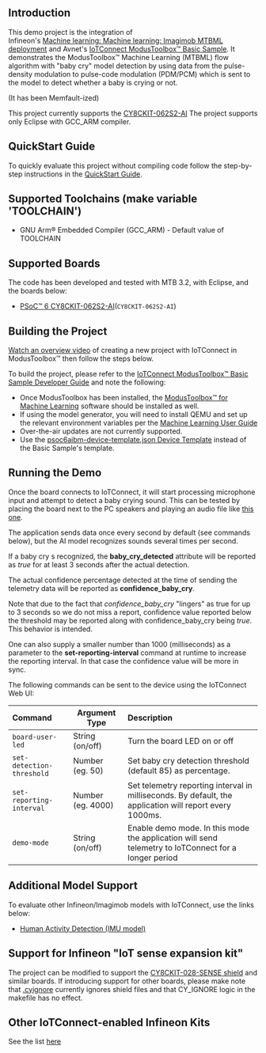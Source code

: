 ## Introduction

This demo project is the integration of  
Infineon's [Machine learning: Machine learning: Imagimob MTBML deployment](https://github.com/Infineon/mtb-example-ml-imagimob-mtbml-deploy/tree/release-v1.1.0)
and Avnet's [IoTConnect ModusToolbox&trade; Basic Sample](https://github.com/avnet-iotconnect/avnet-iotc-mtb-basic-example/tree/release-v6.0.0). It demonstrates the ModusToolbox&trade; Machine Learning (MTBML) flow algorithm with "baby cry" model detection by using data from the pulse-density modulation to pulse-code modulation (PDM/PCM) which is sent to the model to detect whether a baby is crying or not.

(It has been Memfault-ized)

This project currently supports the [CY8CKIT-062S2-AI](https://www.infineon.com/cms/en/product/evaluation-boards/cy8ckit-062s2-ai/)
The project supports only Eclipse with GCC_ARM compiler.

## QuickStart Guide

To quickly evaluate this project without compiling code follow the step-by-step instructions in the [QuickStart Guide](QUICKSTART.md).

## Supported Toolchains (make variable 'TOOLCHAIN')

* GNU Arm® Embedded Compiler (GCC_ARM) - Default value of TOOLCHAIN

## Supported Boards

The code has been developed and tested with MTB 3.2, with Eclipse, and the boards below:

- [PSoC&trade; 6 CY8CKIT-062S2-AI](https://www.infineon.com/cms/en/product/evaluation-boards/cy8ckit-062s2-ai/)(`CY8CKIT-062S2-AI`)

## Building the Project

[Watch an overview video](https://saleshosted.z13.web.core.windows.net/media/ifx/videos/IFX%20Modus%20with%20IoTConnect.mp4) of creating a new project with IoTConnect in ModusToolbox&trade; then follow the steps below.

To build the project, please refer to the 
[IoTConnect ModusToolbox&trade; Basic Sample Developer Guide](https://github.com/avnet-iotconnect/avnet-iotc-mtb-basic-example/tree/release-v7.0.1/DEVELOPER_GUIDE.md) and note the following:
- Once ModusToolbox has been installed, the [ModusToolbox&trade; for Machine Learning](https://softwaretools.infineon.com/tools/com.ifx.tb.tool.modustoolboxpackmachinelearning) software should be installed as well.
- If using the model generator, you will need to install QEMU and set up the relevant environment variables per the [Machine Learning User Guide](https://www.infineon.com/dgdl/Infineon-Infineon-ModusToolbox_Machine_Learning_User_Guide-UserManual-v02_00-EN-UserManual-v09_00-EN.pdf?fileId=8ac78c8c83cd308101840de7e95a09df)
- Over-the-air updates are not currently supported.
- Use the [psoc6aibm-device-template.json Device Template](files/psoc6aibm-device-template.json) instead of the Basic Sample's template.

## Running the Demo

Once the board connects to IoTConnect, it will start processing microphone input and attempt to detect a baby crying sound. 
This can be tested by placing the board next to the PC speakers and playing an audio file like [this one](https://www.youtube.com/watch?v=j3glwtXrj0c).

The application sends data once every second by default (see commands below), but the AI model recognizes sounds several times per second. 

If a baby cry s recognized, the **baby_cry_detected** attribute will be reported as *true* for at least 3 seconds after the actual detection.

The actual confidence percentage detected at the time of sending the telemetry data will be reported as **confidence_baby_cry**.

Note that due to the fact that *confidence_baby_cry* "lingers" as true for up to 3 seconds so we do not miss a report,
confidence value reported below the threshold may be reported along with confidence_baby_cry being *true*.
This behavior is intended.

One can also supply a smaller number than 1000 (milliseconds) as a parameter to the **set-reporting-interval** command 
at runtime to increase the reporting interval. In that case the confidence value will be more in sync.

The following commands can be sent to the device using the IoTConnect Web UI:

| Command                     | Argument Type     | Description                                                                                              |
|:----------------------------|-------------------|:---------------------------------------------------------------------------------------------------------|
| `board-user-led`            | String (on/off)   | Turn the board LED on or off                                                                             |
| `set-detection-threshold`   | Number (eg. 50)   | Set baby cry detection threshold (default 85) as percentage.                                             |
| `set-reporting-interval`    | Number (eg. 4000) | Set telemetry reporting interval in milliseconds.  By default, the application will report every 1000ms. |
| `demo-mode`                 | String (on/off)   | Enable demo mode. In this mode the application will send telemetry to IoTConnect for a longer period     |

## Additional Model Support

To evaluate other Infineon/Imagimob models with IoTConnect, use the links below:
* [Human Activity Detection (IMU model)](https://github.com/avnet-iotconnect/avnet-iotc-mtb-ai-imu-example)

## Support for Infineon "IoT sense expansion kit"

The project can be modified to support the [CY8CKIT-028-SENSE shield](https://www.infineon.com/cms/en/product/evaluation-boards/cy8ckit-028-sense/) and similar boards.
If introducing support for other boards, please make note that [.cyignore](.cyignore) currently ignores shield files and that CY_IGNORE logic in the makefile has no effect.

## Other IoTConnect-enabled Infineon Kits
See the list [here](https://avnet-iotconnect.github.io/#infineon-technologies)
